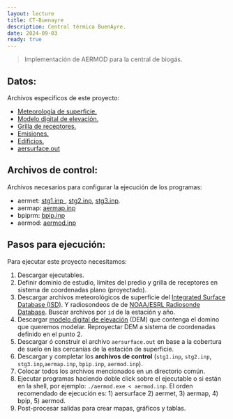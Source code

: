```yaml
--- 
layout: lecture
title: CT-Buenayre
description: Central térmica BuenAyre.
date: 2024-09-03
ready: true
---
```


> Implementación de AERMOD para la central de biogás.

## Datos:

Archivos especificos de este proyecto:
- [Meteorología de superficie. ](./data/875530-99999-2024.ish)
- [Modelo digital de elevación.](./data/ceamse.tif)
- [Grilla de receptores.       ](./ctbay/ctbay.rec)
- [Emisiones.                  ](./ctbay/gis/emis.csv)
- [Edificios.                  ](./ctbay/gis/emis.csv)
- [aersurface.out              ](./data/aersurface.out)

## Archivos de control:

Archivos necesarios para configurar la ejecución de los programas:
- aermet: [stg1.inp  ](./ctbay/stg1.inp), [stg2.inp](./ctbay/stg2.inp), [stg3.inp](./ctbay/stg3.inp).
- aermap: [aermap.inp](./ctbay/aermap.inp)
- bpiprm: [bpip.inp](./ctbay/bpip.inp)
- aermod: [aermod.inp](./ctbay/aermod.inp)


## Pasos para ejecución:

Para ejecutar este proyecto necesitamos:
1. Descargar ejecutables.
2. Definir dominio de estudio, límites del predio y grilla de receptores en sistema de coordenadas plano (proyectado).
3. Descargar archivos meteorológicos de superficie del [Integrated Surface Database (ISD)](https://www.ncei.noaa.gov/pub/data/noaa/). Y radiosondeos de de [NOAA/ESRL Radiosonde Database](https://ruc.noaa.gov/raobs). Buscar archivos por `id` de la estación y año.
4. Descargar [modelo digital de elevación](https://www.ign.gob.ar/NuestrasActividades/Geodesia/ModeloDigitalElevaciones/Mapa) (DEM) que contenga el domino que queremos modelar. Reproyectar DEM a sistema de coordenadas definido en el punto 2.
5. Descargar ó construir el archivo `aersurface.out` en base a la cobertura de suelo en las cercanías de la estación de superficie.
6. Descargar y completar los **archivos de control** (`stg1.inp`, `stg2.inp`, `stg3.inp`,`aermap.inp`, `bpip.inp`, `aermod.inp`).
7. Colocar todos los archivos mencionados en un directorio común.
8. Ejecutar programas haciendo doble click sobre el ejecutable o si están en la shell, por ejemplo: ``./aermod.exe < aermod.inp``. El orden recomendado de ejecución es: 1) aersurface 2) aermet, 3) aermap, 4) bpip, 5) aermod.
9. Post-procesar salidas para crear mapas, gráficos y tablas.


